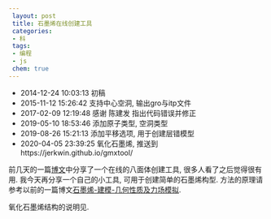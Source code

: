 ```yaml
---
 layout: post
 title: 石墨烯在线创建工具
 categories:
 - 科
 tags:
 - 编程
 - js
 chem: true
---
```


- 2014-12-24 10:03:13 初稿
- 2015-11-12 15:26:42 支持中心空洞, 输出gro与itp文件
- 2017-02-09 12:19:48 感谢 陈建发 指出代码错误并修正
- 2019-05-10 18:53:46 添加原子类型, 空洞类型
- 2019-08-26 15:21:13 添加平移选项, 用于创建层错模型
- 2020-04-05 23:39:25 氧化石墨烯, 推送到https://jerkwin.github.io/gmxtool/

前几天的一篇[博文](http://jerkwin.github.io/2014/12/15/八面体与截角八面体团簇在线创建工具/)中分享了一个在线的八面体创建工具, 很多人看了之后觉得很有用. 我今天再分享一个自己的小工具, 可用于创建简单的石墨烯构型. 方法的原理请参考以前的一篇博文[石墨烯-建模-几何性质及力场模拟](http://jerkwin.github.io/2014/05/09/石墨烯-建模-几何性质及力场模拟/).

氧化石墨烯结构的说明见[]().

